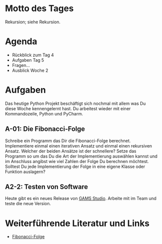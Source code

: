 # Motto des Tages

Rekursion; siehe Rekursion.

# Agenda

- Rückblick zum Tag 4
- Aufgaben Tag 5
- Fragen...
- Ausblick Woche 2

# Aufgaben

Das heutige Python Projekt beschäftigt sich nochmal mit allem was Du diese Woche kennengelernt hast. Du arbeitest wieder mit einer Kommandozeile, Python und PyCharm.

## A-01: Die Fibonacci-Folge

Schreibe ein Programm das Dir die Fibonacci-Folge berechnet. Implementiere einmal einen iterativen Ansatz und einmal einen rekursiven Ansatz. Welcher der beiden Ansätze ist der schnellere? Setze das Programm so um das Du die Art der Implementierung auswählen kannst und im Anschluss angibst wie viel Zahlen der Folge Du berechnen möchtest. Solltest Du jede Implementierung der Folge in eine eigene Klasse oder Funktion auslagern?

## A2-2: Testen von Software

Heute gibt es ein neues Release von [GAMS Studio](https://github.com/GAMS-dev/studio). Arbeite mit im Team und teste die neue Version.

# Weiterführende Literatur und Links

- [Fibonacci-Folge](https://de.wikipedia.org/wiki/Fibonacci-Folge)
